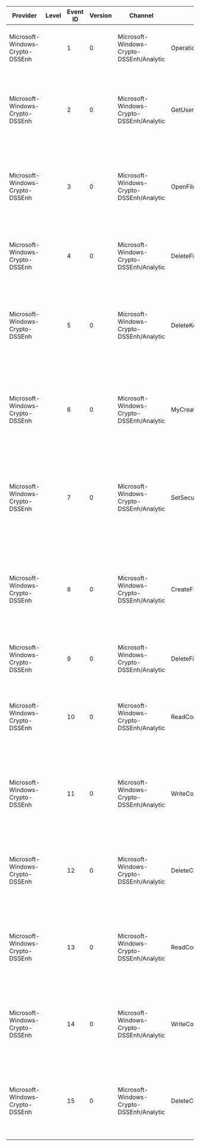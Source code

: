 Provider                         |  Level  |  Event ID  |  Version  |  Channel                                   |  Task                      |  Opcode  |  Keyword  |  Message
---------------------------------|---------|------------|-----------|--------------------------------------------|----------------------------|----------|-----------|-----------------------------------------------------------------------------------------------------------------------------------------------------------------------------------------------------------------------
Microsoft-Windows-Crypto-DSSEnh  |         |  1         |  0        |  Microsoft-Windows-Crypto-DSSEnh/Analytic  |  OperationFailed           |          |           |  Operation failed. Operation Type: 	{OperationType} Process: 	{ProcessName} Error code: 	{Status}
Microsoft-Windows-Crypto-DSSEnh  |         |  2         |  0        |  Microsoft-Windows-Crypto-DSSEnh/Analytic  |  GetUserStorageAreaFailed  |          |           |  {ErrorDescription} Process: 	{ProcessName} Provider type: 	{ProviderType} MachineKeyset: 	{MachineKeyset} AppContainer: 	{AppContainer} Error code: 	{Status}
Microsoft-Windows-Crypto-DSSEnh  |         |  3         |  0        |  Microsoft-Windows-Crypto-DSSEnh/Analytic  |  OpenFileInStorageArea     |          |           |  {ErrorDescription} Process: 	{ProcessName} User Storage Area: 	{DesiredAccess} Container Name: 	{UserStorageArea} MachineKeyset: 	{FileName} Error code: 	{Status}
Microsoft-Windows-Crypto-DSSEnh  |         |  4         |  0        |  Microsoft-Windows-Crypto-DSSEnh/Analytic  |  DeleteFileInStorageArea   |          |           |  {ErrorDescription} Process: 	{ProcessName} User Storage Area: 	{UserStoragePath} New file name: 	{FileName} Error code: 	{Status}
Microsoft-Windows-Crypto-DSSEnh  |         |  5         |  0        |  Microsoft-Windows-Crypto-DSSEnh/Analytic  |  DeleteKeyContainer        |          |           |  {ErrorDescription} Process: 	{ProcessName} User Storage Area: 	{UserStoragePath} File name: 	{FileName} AppContainer: 	{AppContainer} Error code: 	{Status}
Microsoft-Windows-Crypto-DSSEnh  |         |  6         |  0        |  Microsoft-Windows-Crypto-DSSEnh/Analytic  |  MyCreateFile              |          |           |  {Attributes} Process: 	{ProcessName} File Path: 	{MachineKeyset} Desired Access: 	{FilePath} Share Mode: 	{DesiredAccess} Creation Disposition: 	{ShareMode} Attributes: 	{CreationDisposition}
Microsoft-Windows-Crypto-DSSEnh  |         |  7         |  0        |  Microsoft-Windows-Crypto-DSSEnh/Analytic  |  SetSecurityOnContainer    |          |           |  {Status} Process: 	{ProcessName} File Path: 	{FileName} MachineKeyset: 	{ProviderType} SecurityInformation: 	{MachineKeyset} AppContainer: 	{SecurityInformation} Error code: 	{AppContainer}
Microsoft-Windows-Crypto-DSSEnh  |         |  8         |  0        |  Microsoft-Windows-Crypto-DSSEnh/Analytic  |  CreateFileW               |          |           |  {ErrorDescription} Process: 	{ProcessName} File Path: 	{FilePath} Provider Type: 	{DesiredAccess} MachineKeyset: 	{ShareMode} Security Info: 	{CreationDisposition} AppContainer: 	{Attributes} Error code: 	{Status}
Microsoft-Windows-Crypto-DSSEnh  |         |  9         |  0        |  Microsoft-Windows-Crypto-DSSEnh/Analytic  |  DeleteFileW               |          |           |  {ErrorDescription} Process: 	{ProcessName} File Path: 	{FilePath} Error code: 	{Status}
Microsoft-Windows-Crypto-DSSEnh  |         |  10        |  0        |  Microsoft-Windows-Crypto-DSSEnh/Analytic  |  ReadContainerInfo         |          |           |  {ErrorDescription} Process: 	{ProcessName} Provider Type: 	{ProviderType} Container Name: 	{ContainerName} Machine Keyset: 	{MachineKeyset} Error code: 	{Status}
Microsoft-Windows-Crypto-DSSEnh  |         |  11        |  0        |  Microsoft-Windows-Crypto-DSSEnh/Analytic  |  WriteContainerInfo        |          |           |  {ErrorDescription} Process: 	{ProcessName} Provider Type: 	{ProviderType} Container Name: 	{ContainerName} Machine Keyset: 	{MachineKeyset} Error code: 	{Status}
Microsoft-Windows-Crypto-DSSEnh  |         |  12        |  0        |  Microsoft-Windows-Crypto-DSSEnh/Analytic  |  DeleteContainerInfo       |          |           |  {Status} Process: 	{ProcessName} Provider Type: 	{ProviderType} Container Name: 	{ContainerName} Machine Keyset: 	{MachineKeyset} Error code: 	{AppContainer}
Microsoft-Windows-Crypto-DSSEnh  |         |  13        |  0        |  Microsoft-Windows-Crypto-DSSEnh/Analytic  |  ReadContainerInfo         |          |           |  Attempting to read key container info. Process: 	{ProcessName} Provider Type: 	{ProviderType} Container Name: 	{ContainerName} Machine Keyset: 	{MachineKeyset}
Microsoft-Windows-Crypto-DSSEnh  |         |  14        |  0        |  Microsoft-Windows-Crypto-DSSEnh/Analytic  |  WriteContainerInfo        |          |           |  Attempting to write key container info. Process: 	{ProcessName} Provider Type: 	{ProviderType} Container Name: 	{ContainerName} Machine Keyset: 	{MachineKeyset}
Microsoft-Windows-Crypto-DSSEnh  |         |  15        |  0        |  Microsoft-Windows-Crypto-DSSEnh/Analytic  |  DeleteContainerInfo       |          |           |  Attempting to delete key container info. Process: 	{ProcessName} Provider Type: 	{ProviderType} Container Name: 	{ContainerName} Machine Keyset: 	{MachineKeyset}